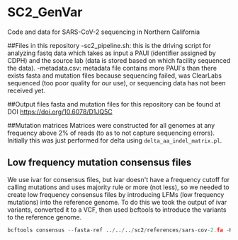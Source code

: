 # SC2_GenVar
Code and data for SARS-CoV-2 sequencing in Northern California

##Files in this repository
-sc2_pipeline.sh: this is the driving script for analyzing fastq data which takes as input a PAUI (identifier assigned by CDPH) and the source lab (data is stored based on which facility sequenced the data).
-metadata.csv: metadata file contains more PAUI's than there exists fasta and mutation files because sequencing failed, was ClearLabs sequenced (too poor quality for our use), or sequencing data has not been received yet. 

##Output files
fasta and mutation files for this repository can be found at DOI https://doi.org/10.6078/D1JQ5C

##Mutation matrices
Matrices were constructed for all genomes at any frequency above 2% of reads (to as to not capture sequencing errors). Initially this was just performed for delta using ```delta_aa_indel_matrix.pl```.

## Low frequency mutation consensus files
We use ivar for consensus files, but ivar doesn't have a frequency cutoff for calling mutations and uses majority rule or more (not less), so we needed to create low frequency consensus files by introducing LFMs (low frequency mutations) into the reference genome. To do this we took the output of ivar variants, converted it to a VCF, then used bcftools to introduce the variants to the reference genome.

```python ivar2vcf.py -ic -po -af 0.02 mutations/500030432.variants.tsv 500030432.vcf
bcftools consensus --fasta-ref ../../../sc2/references/sars-cov-2.fa -H A -o 500030432.consensus.bcftools.fa 500030432.vcf.gz```
